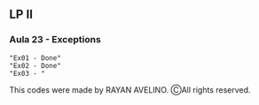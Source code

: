## LP II ##

### Aula 23 - Exceptions ###

```
"Ex01 - Done"
"Ex02 - Done"
"Ex03 - "
```

This codes were made by RAYAN AVELINO. ⒸAll rights reserved.
